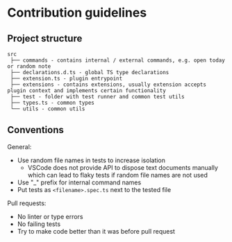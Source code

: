 # Contribution guidelines

## Project structure

```
src
 ├── commands - contains internal / external commands, e.g. open today or random note
 ├── declarations.d.ts - global TS type declarations
 ├── extension.ts - plugin entrypoint
 ├── extensions - contains extensions, usually extension accepts plugin context and implements certain functionality
 ├── test - folder with test runner and common test utils
 ├── types.ts - common types
 └── utils - common utils
```

## Conventions

General:

- Use random file names in tests to increase isolation
  - VSCode does not provide API to dispose text documents manually which can lead to flaky tests if random file names are not used
- Use "_" prefix for internal command names
- Put tests as `<filename>.spec.ts` next to the tested file

Pull requests:

- No linter or type errors
- No failing tests
- Try to make code better than it was before pull request
